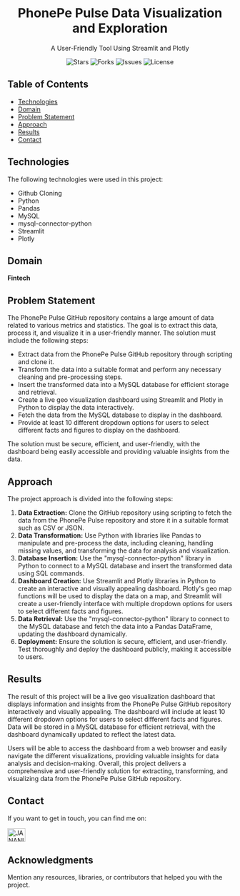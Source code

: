 <!-- Project Title -->
<h1 align="center">PhonePe Pulse Data Visualization and Exploration</h1>
<p align="center">A User-Friendly Tool Using Streamlit and Plotly</p>

<!-- Shields.io badges for GitHub stats -->
<p align="center">
    <img src="https://img.shields.io/github/stars/Janani2001Bhaarathi/PHONEPE" alt="Stars">
    <img src="https://img.shields.io/github/forks/Janani2001Bhaarathi/PHONEPE" alt="Forks">
    <img src="https://img.shields.io/github/issues/Janani2001Bhaarathi/PHONEPE" alt="Issues">
    <img src="https://img.shields.io/github/license/Janani2001Bhaarathi/PHONEPE" alt="License">
</p>

<!-- Table of Contents -->
<h2>Table of Contents</h2>
<ul>
    <li><a href="#technologies">Technologies</a></li>
    <li><a href="#domain">Domain</a></li>
    <li><a href="#problem-statement">Problem Statement</a></li>
    <li><a href="#approach">Approach</a></li>
    <li><a href="#results">Results</a></li>
    <li><a href="#contact">Contact</a></li>
</ul>

<!-- Technologies section -->
<h2 id="technologies">Technologies</h2>
<p>The following technologies were used in this project:</p>
<ul>
    <li>Github Cloning</li>
    <li>Python</li>
    <li>Pandas</li>
    <li>MySQL</li>
    <li>mysql-connector-python</li>
    <li>Streamlit</li>
    <li>Plotly</li>
</ul>

<!-- Domain section -->
<h2 id="domain">Domain</h2>
<p><strong>Fintech</strong></p>

<!-- Problem Statement section -->
<h2 id="problem-statement">Problem Statement</h2>
<p>
    The PhonePe Pulse GitHub repository contains a large amount of data related to various metrics and statistics. The goal is to extract this data, process it, and visualize it in a user-friendly manner. The solution must include the following steps:
</p>
<ul>
    <li>Extract data from the PhonePe Pulse GitHub repository through scripting and clone it.</li>
    <li>Transform the data into a suitable format and perform any necessary cleaning and pre-processing steps.</li>
    <li>Insert the transformed data into a MySQL database for efficient storage and retrieval.</li>
    <li>Create a live geo visualization dashboard using Streamlit and Plotly in Python to display the data interactively.</li>
    <li>Fetch the data from the MySQL database to display in the dashboard.</li>
    <li>Provide at least 10 different dropdown options for users to select different facts and figures to display on the dashboard.</li>
</ul>
<p>The solution must be secure, efficient, and user-friendly, with the dashboard being easily accessible and providing valuable insights from the data.</p>

<!-- Approach section -->
<h2 id="approach">Approach</h2>
<p>The project approach is divided into the following steps:</p>
<ol>
    <li><strong>Data Extraction:</strong> Clone the GitHub repository using scripting to fetch the data from the PhonePe Pulse repository and store it in a suitable format such as CSV or JSON.</li>
    <li><strong>Data Transformation:</strong> Use Python with libraries like Pandas to manipulate and pre-process the data, including cleaning, handling missing values, and transforming the data for analysis and visualization.</li>
    <li><strong>Database Insertion:</strong> Use the "mysql-connector-python" library in Python to connect to a MySQL database and insert the transformed data using SQL commands.</li>
    <li><strong>Dashboard Creation:</strong> Use Streamlit and Plotly libraries in Python to create an interactive and visually appealing dashboard. Plotly's geo map functions will be used to display the data on a map, and Streamlit will create a user-friendly interface with multiple dropdown options for users to select different facts and figures.</li>
    <li><strong>Data Retrieval:</strong> Use the "mysql-connector-python" library to connect to the MySQL database and fetch the data into a Pandas DataFrame, updating the dashboard dynamically.</li>
    <li><strong>Deployment:</strong> Ensure the solution is secure, efficient, and user-friendly. Test thoroughly and deploy the dashboard publicly, making it accessible to users.</li>
</ol>

<!-- Results section -->
<h2 id="results">Results</h2>
<p>
    The result of this project will be a live geo visualization dashboard that displays information and insights from the PhonePe Pulse GitHub repository interactively and visually appealing. The dashboard will include at least 10 different dropdown options for users to select different facts and figures. Data will be stored in a MySQL database for efficient retrieval, with the dashboard dynamically updated to reflect the latest data.
</p>
<p>
    Users will be able to access the dashboard from a web browser and easily navigate the different visualizations, providing valuable insights for data analysis and decision-making. Overall, this project delivers a comprehensive and user-friendly solution for extracting, transforming, and visualizing data from the PhonePe Pulse GitHub repository.
</p>

<!-- Contact section -->
<h2 id="contact">Contact</h2>
<p>If you want to get in touch, you can find me on:</p>
<p>
    <a href="https://www.linkedin.com/in/janani-bhaarathi-k-m-25988a22a/" target="_blank">
        <img align="center" src="https://raw.githubusercontent.com/rahuldkjain/github-profile-readme-generator/master/src/images/icons/Social/linked-in-alt.svg" alt="JANANI BHAARATHI K M" height="30" width="40" />
    </a>
</p>

<!-- Footer with acknowledgments -->
<h2>Acknowledgments</h2>
<p>Mention any resources, libraries, or contributors that helped you with the project.</p>
